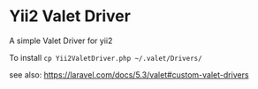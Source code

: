 # Yii2 Valet Driver

A simple Valet Driver for yii2 

To install `cp Yii2ValetDriver.php ~/.valet/Drivers/`

see also: https://laravel.com/docs/5.3/valet#custom-valet-drivers
